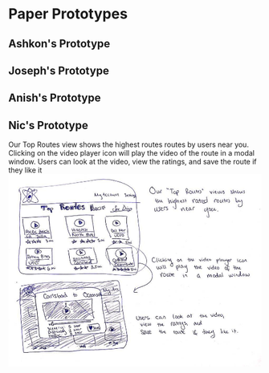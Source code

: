 # Paper Prototypes

## Ashkon's Prototype



## Joseph's Prototype

## Anish's Prototype

## Nic's Prototype
Our Top Routes view shows the highest routes routes by users near you. Clicking on the video player icon will play the video of the route in a modal window. Users can look at the video, view the ratings, and save the route if they like it
![](/uxpaperproto/m8-nic.jpg)
